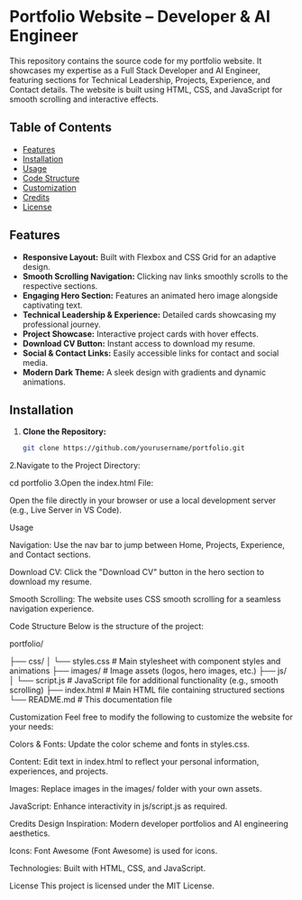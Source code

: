 # Portfolio Website – Developer & AI Engineer

This repository contains the source code for my portfolio website. It showcases my expertise as a Full Stack Developer and AI Engineer, featuring sections for Technical Leadership, Projects, Experience, and Contact details. The website is built using HTML, CSS, and JavaScript for smooth scrolling and interactive effects.

## Table of Contents

- [Features](#features)
- [Installation](#installation)
- [Usage](#usage)
- [Code Structure](#code-structure)
- [Customization](#customization)
- [Credits](#credits)
- [License](#license)

## Features

- **Responsive Layout:** Built with Flexbox and CSS Grid for an adaptive design.
- **Smooth Scrolling Navigation:** Clicking nav links smoothly scrolls to the respective sections.
- **Engaging Hero Section:** Features an animated hero image alongside captivating text.
- **Technical Leadership & Experience:** Detailed cards showcasing my professional journey.
- **Project Showcase:** Interactive project cards with hover effects.
- **Download CV Button:** Instant access to download my resume.
- **Social & Contact Links:** Easily accessible links for contact and social media.
- **Modern Dark Theme:** A sleek design with gradients and dynamic animations.

## Installation

1. **Clone the Repository:**

   ```bash
   git clone https://github.com/yourusername/portfolio.git
2.Navigate to the Project Directory:

  cd portfolio
3.Open the index.html File:

  Open the file directly in your browser or use a local development server (e.g., Live Server in VS Code).
  
Usage

Navigation: Use the nav bar to jump between Home, Projects, Experience, and Contact sections.

Download CV: Click the "Download CV" button in the hero section to download my resume.

Smooth Scrolling: The website uses CSS smooth scrolling for a seamless navigation experience.

Code Structure
Below is the structure of the project:

portfolio/

├── css/
│   └── styles.css        # Main stylesheet with component styles and animations
├── images/               # Image assets (logos, hero images, etc.)
├── js/
│   └── script.js         # JavaScript file for additional functionality (e.g., smooth scrolling)
├── index.html            # Main HTML file containing structured sections
└── README.md             # This documentation file

Customization
Feel free to modify the following to customize the website for your needs:

Colors & Fonts: Update the color scheme and fonts in styles.css.

Content: Edit text in index.html to reflect your personal information, experiences, and projects.

Images: Replace images in the images/ folder with your own assets.

JavaScript: Enhance interactivity in js/script.js as required.

Credits
Design Inspiration: Modern developer portfolios and AI engineering aesthetics.

Icons: Font Awesome (Font Awesome) is used for icons.

Technologies: Built with HTML, CSS, and JavaScript.

License
This project is licensed under the MIT License.


